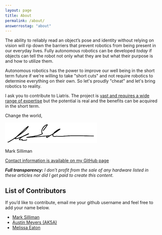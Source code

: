 ```yaml
---
layout: page
title: About
permalink: /about/
answerrostag: "about"
---
```



The ability to reliably read an object’s pose and identity without relying on vision will rip down the barriers that prevent robotics from being present in our everyday lives.  Fully autonomous robotics can be developed *today* if objects can tell the robot not only what they are but what their purpose is and how to utilize them.

Autonomous robotics has the power to improve our well being in the short term future if we're willing to take "short cuts" and not require robotics to determine everything on their own.  So let's proudly "cheat" and let's bring robotics to reality.

 I ask you to contribute to Liatris.  The project is [vast and requires a wide range of expertise](http://liatris.org/2015/02/01/11/) but the potential is real and the benefits can be acquired in the short term.

Change the world, 

![Signature](/assets/sig.png)

Mark Silliman

[Contact information is available on my GitHub page](https://github.com/markwsilliman)

***Full transparency:** I don’t profit from the sale of any hardware listed in these articles nor did I get paid to create this content.*

## List of Contributors

If you’d like to contribute, email me your github username and feel free to add your name below.

* [Mark Silliman](https://github.com/markwsilliman)
* [Austin Meyers (AK5A)](https://github.com/ak5a)
* [Melissa Eaton](https://github.com/MustangSally12)
